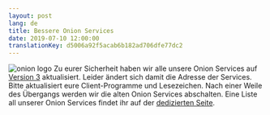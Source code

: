 ```yaml
---
layout: post
lang: de
title: Bessere Onion Services
date: 2019-07-10 12:00:00
translationKey: d5006a92f5acab6b182ad706dfe77dc2
---
```

![onion logo](/assets/img/Onion_Color.png)
Zu eurer Sicherheit haben wir alle unsere Onion Services auf [Version 3](https://trac.torproject.org/projects/tor/wiki/doc/HiddenServiceNames#Whyarev3onionsbetter) aktualisiert.
Leider ändert sich damit die Adresse der Services. Bitte aktualisiert eure Client-Programme und Lesezeichen. Nach einer Weile des Übergangs werden wir die alten Onion Services abschalten.
Eine Liste all unserer Onion Services findet ihr auf der [dedizierten Seite](/service/onion.html).

